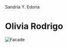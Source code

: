Sandria Y. Edoria

# Olivia Rodrigo
![Facade](https://en.wikipedia.org/wiki/File:Olivia_Rodrigo_with_Dr_Fauci_1.png)
